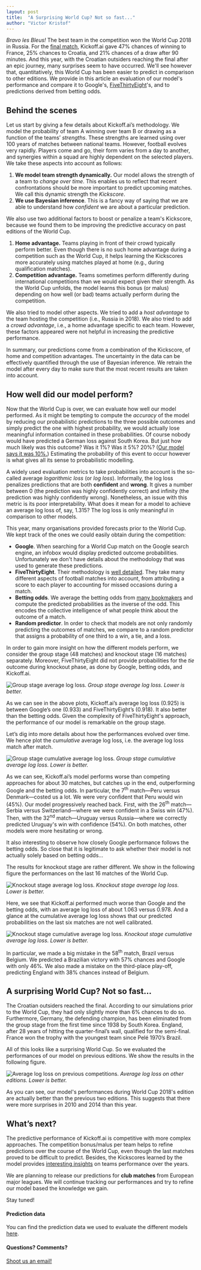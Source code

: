 ```yaml
---
layout: post
title:  "A Surprising World Cup? Not so fast..."
author: "Victor Kristof"
---
```


*Bravo les Bleus!* The best team in the competition won the World Cup 2018 in
Russia. For the [final match][final], Kickoff.ai gave 47% chances of winning to
France, 25% chances to Croatia, and 21% chances of a draw after 90 minutes.  And
this year, with the Croatian outsiders reaching the final after an epic journey,
many surprises seem to have occurred.  We'll see however that, quantitatively,
this World Cup has been easier to predict in comparison to other editions.
We provide in this article an evaluation of our model's
performance and compare it to Google's, [FiveThirtyEight][538]'s, and
to predictions derived from betting odds.

## Behind the scenes

Let us start by giving a few details about Kickoff.ai’s methodology. We model the
probability of team A winning over team B or drawing as a function of the teams’
*strengths*. These strengths are learned using over 100 years of matches
between national teams. However, football evolves very rapidly. Players come and
go, their form varies from a day to another, and synergies within a squad are
highly dependent on the selected players. We take these aspects into account as
follows:

1. **We model team strength dynamically.** Our model allows the strength of
   a team to *change over time*.  This enables us to reflect that recent
   confrontations should be more important to predict upcoming matches. We call
   this dynamic strength the *Kickscore*.
2. **We use Bayesian inference**. This is a fancy way of saying that we are able
   to understand how *confident* we are about a particular prediction.

We also use two additional factors to boost or penalize a team's Kickscore,
because we found them to be improving the predictive accuracy on past editions
of the World Cup.

1. **Home advantage.** Teams playing in front of their crowd typically perform
   better. Even though there is no such home advantage during a competition
   such as the World Cup, it helps learning the Kickscores more accurately
   using matches played at home (e.g., during qualification matches).
2. **Competition advantage.** Teams sometimes perform differently during
   international competitions than we would expect given their strength. As the
   World Cup unfolds, the model learns this bonus (or malus) depending on how
   well (or bad) teams actually perform during the competition.

We also tried to model other aspects. We tried to add a *host advantage* to the
team
hosting the competition (i.e., Russia in 2018). We also tried to add a *crowd
advantage*, i.e., a home advantage specific to each team. However, these
factors appeared were not helpful in increasing the predictive performance.

In summary, our predictions come from a combination of the Kickscore, of home
and competition advantages. The uncertainty in the data can be effectively
quantified through the use of Bayesian inference. We retrain the model after
every day to make sure that the most recent results are taken into account.

## How well did our model perform?

Now that the World Cup is over, we can evaluate how well our model performed. As
it might be tempting to compute the *accuracy* of the model by reducing our
probabilistic predictions to the three possible outcomes and simply predict the
one with highest probability, we would actually lose meaningful information
contained in these probabilities. Of course nobody would have predicted a German
loss against South Korea. But just how much likely was this outcome? Was it 1%?
Was it 5%? 20%? ([Our model says it was 10%.][korger]) Estimating the
probability of this
event to occur however is what gives all its sense to probabilistic modelling.

A widely used evaluation metrics to take probabilities into account is the
so-called average *logarithmic loss* (or *log loss*). Informally, the
log loss penalizes predictions that are both **confident** and **wrong**. It
gives a number between 0 (the prediction was highly confidently correct) and
infinity (the prediction was highly confidently wrong). Nonetheless, an issue
with this metric is its poor interpretability. What does it mean for a model to
achieve an average log loss of, say, 1.315? The log loss is only meaningful in
comparison to other models.

This year, many organisations provided forecasts prior to the World Cup. We kept
track of the ones we could easily obtain during the competition:

- **Google**. When searching for a World Cup match on the Google search engine,
  an infobox would display predicted outcome probabilities. Unfortunately we
  don't have details about the methodology that was used to generate these
  predictions.
- **FiveThirtyEight**. Their methodology is [well detailed][538method].
  They take many different aspects of football matches into account, from
  attributing a score to each player to accounting for missed occasions during
  a match.
- **Betting odds**. We average the betting odds from [many
  bookmakers][betting-odds] and compute the predicted probabilities as the
  inverse of the odd. This encodes the collective intelligence of what people
  think about the outcome of a match.
- **Random predictor**. In order to check that models are not only randomly
  predicting the outcomes of matches, we compare to a random predictor that
  assigns a probability of one third to a win, a tie, and a loss.

In order to gain more insight on how the different models perform, we consider
the group stage (48 matches) and knockout stage (16 matches) separately.
Moreover, FiveThirtyEight did not provide probabilities for the *tie* outcome
during knockout phase, as done by Google, betting odds, and Kickoff.ai.

![Group stage average log loss.](/assets/posts/wc18-analysis/grp-bar.png)
_Group stage average log loss. Lower is better._

As we can see in the above plots, Kickoff.ai’s average log loss (0.925) is
between Google’s one (0.933) and FiveThirtyEight’s (0.918). It also better than
the betting odds. Given the complexity of FiveThirtyEight's approach, the
performance of our model is remarkable on the group stage.

Let’s dig into more details about how the performances evolved over time. We
hence plot the *cumulative* average log loss, i.e. the average log loss match
after match.

![Group stage cumulative average log loss.](/assets/posts/wc18-analysis/grp-cumavg.png)
_Group stage cumulative average log loss. Lower is better._

As we can see, Kickoff.ai’s model performs worse than competing approaches for
about 30 matches, but catches up in the end, outperforming Google and the
betting odds. In particular, the 7<sup>th</sup> match—Peru versus Denmark—costed
us a lot. We were very confident that Peru would win (45%). Our model
progressively reached back. First, with the 26<sup>th</sup> match—Serbia versus
Switzerland—where we were confident in a Swiss win (47%). Then, with the
32<sup>nd</sup> match—Uruguay versus Russia—where we correctly predicted
Uruguay's win with confidence (54%). On both matches, other models were more
hesitating or wrong.

It also interesting to observe how closely Google performance follows the
betting odds. So close that it is legitimate to ask whether their model is not
actually solely based on betting odds...

The results for knockout stage are rather different. We show in the following
figure the performances on the last 16 matches of the World Cup.

![Knockout stage average log loss.](/assets/posts/wc18-analysis/ko-bar.png)
_Knockout stage average log loss. Lower is better._

Here, we see that Kickoff.ai performed much worse than Google and the betting
odds, with an average log loss of about 1.063 versus 0.978. And a glance at the
cumulative average log loss shows that our predicted probabilities on the last
six matches are not well calibrated.

![Knockout stage cumulative average log loss.](/assets/posts/wc18-analysis/ko-cumavg.png)
_Knockout stage cumulative average log loss. Lower is better._

In particular, we made a big mistake in the 58<sup>th</sup> match, Brazil versus
Belgium. We predicted a Brazilian victory with 57% chances and Google with only
46%. We also made a mistake on the third-place play-off, predicting England
with 38% chances instead of Belgium.

## A surprising World Cup? Not so fast...

The Croatian outsiders reached the final. According to our simulations prior to
the World Cup, they had only slightly more than 6% chances to do so.
Furthermore, Germany, the defending champion, has been eliminated from the group
stage from the first time since 1938 by South Korea. England, after 28 years of
hitting the quarter-final’s wall, qualified for the semi-final. France won the
trophy with the youngest team since Pelé 1970’s Brazil.

All of this looks like a surprising World Cup. So we evaluated the performances
of our model on previous editions. We show the results in the following figure.

![Average log loss on previous competitions.](/assets/posts/wc18-analysis/previous.png)
_Average log loss on other editions. Lower is better._

As you can see, our model's performances during World Cup 2018's edition are
actually better than the previous two editions. This suggests that there were
more surprises in 2010 and 2014 than this year.

## What’s next?

The predictive performance of Kickoff.ai is competitive with more complex
approaches. The competition bonus/malus per team helps to refine predictions
over the course of the World Cup, even though the last matches proved to be
difficult to predict. Besides, the Kickscores learned by the model provides
[interesting insights][teams] on teams performance over the years.

We are planning to release our predictions for **club matches** from European
major leagues. We will continue tracking our performances and try to refine our
model based the knowledge we gain.

Stay tuned!

#### Prediction data

You can find the prediction data we used to evaluate the different models
[here]().

#### Questions? Comments?

[Shoot us an email!][email]

[final]: http://kickoff.ai/match/20236
[korger]: http://kickoff.ai/match/19067
[538]: https://projects.fivethirtyeight.com/2018-world-cup-predictions/
[538method]:https://fivethirtyeight.com/features/how-our-2018-world-cup-predictions-work/
[betting-odds]:http://www.betexplorer.com/soccer/world/world-cup/results/?stage=OneVXSrp
[teams]: http://kickoff.ai/teams
[email]: mailto:info@kickoff.ai
